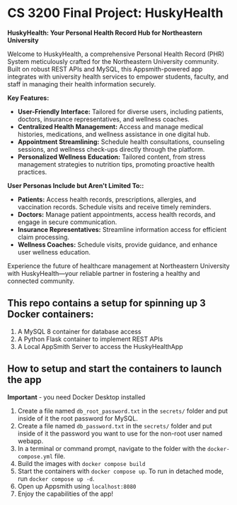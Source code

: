 # CS 3200 Final Project: HuskyHealth

**HuskyHealth: Your Personal Health Record Hub for Northeastern University**

Welcome to HuskyHealth, a comprehensive Personal Health Record (PHR) System meticulously crafted for the Northeastern University community. Built on robust REST APIs and MySQL, this Appsmith-powered app integrates with university health services to empower students, faculty, and staff in managing their health information securely.

**Key Features:**
- **User-Friendly Interface:** Tailored for diverse users, including patients, doctors, insurance representatives, and wellness coaches.
- **Centralized Health Management:** Access and manage medical histories, medications, and wellness assistance in one digital hub.
- **Appointment Streamlining:** Schedule health consultations, counseling sessions, and wellness check-ups directly through the platform.
- **Personalized Wellness Education:** Tailored content, from stress management strategies to nutrition tips, promoting proactive health practices.

**User Personas Include but Aren't Limited To::**
- **Patients:** Access health records, prescriptions, allergies, and vaccination records. Schedule visits and receive timely reminders.
- **Doctors:** Manage patient appointments, access health records, and engage in secure communication.
- **Insurance Representatives:** Streamline information access for efficient claim processing.
- **Wellness Coaches:** Schedule visits, provide guidance, and enhance user wellness education.

Experience the future of healthcare management at Northeastern University with HuskyHealth—your reliable partner in fostering a healthy and connected community.




## This repo contains a setup for spinning up 3 Docker containers: 
1. A MySQL 8 container for database access
2. A Python Flask container to implement REST APIs
3. A Local AppSmith Server to access the HuskyHealthApp

## How to setup and start the containers to launch the app
**Important** - you need Docker Desktop installed

1. Create a file named `db_root_password.txt` in the `secrets/` folder and put inside of it the root password for MySQL. 
2. Create a file named `db_password.txt` in the `secrets/` folder and put inside of it the password you want to use for the non-root user named webapp. 
3. In a terminal or command prompt, navigate to the folder with the `docker-compose.yml` file.  
4. Build the images with `docker compose build`
5. Start the containers with `docker compose up`.  To run in detached mode, run `docker compose up -d`. 
6. Open up Appsmith using `localhost:8080`
7. Enjoy the capabilities of the app!

